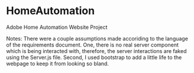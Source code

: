 HomeAutomation
==============

Adobe Home Automation Website Project

Notes:
There were a couple assumptions made accoriding to the language of the requirements document. 
One, there is no real server component which is being interacted with, therefore, the server interactions are
faked using the Server.js file. Second, I used bootstrap to add a little life to the webpage 
to keep it from looking so bland.

